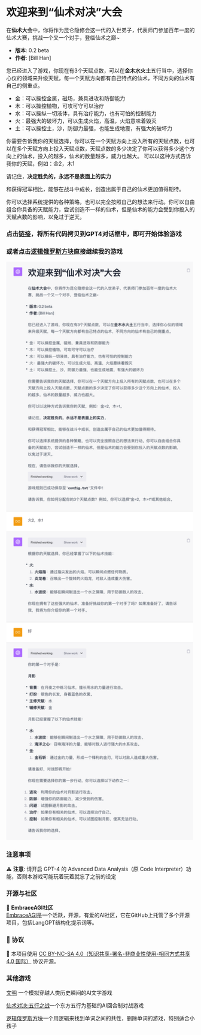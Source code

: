 # 欢迎来到“仙术对决”大会

在**仙术大会**中，你将作为昆仑隐修会这一代的入世弟子，代表师门参加百年一度的仙术大赛，挑战一个又一个对手，登临仙术之巅~
- **版本**: 0.2 beta
- **作者**: [Bill Han]

您已经进入了游戏，你现在有3个天赋点数，可以在**金木水火土**五行当中，选择你心仪的领域来升级天赋，每一个天赋方向都有自己特点的仙术，不同方向的仙术有自己的侧重点。
* 金：可以操控金属，磁场，兼具进攻和防御能力
* 木：可以操控植物，可攻可守可以治疗
* 水：可以操纵一切液体，具有治疗能力，也有可怕的控制能力
* 火：最强大的破坏力，可以生成火焰，高温，火焰意味着毁灭
* 土：可以操控土，沙，防御力最强，也能生成地震，有强大的破坏力
  
你需要告诉我你的天赋选择，你可以在一个天赋方向上投入所有的天赋点数，也可以在多个天赋方向上投入天赋点数，天赋点数的多少决定了你可以获得多少这个方向上的仙术，投入的越多，仙术的数量越多，威力也越大。
可以以这种方式告诉我你的天赋，例如：金2，木1

请记住，**决定胜负的，永远不是表面上的实力**

和获得冠军相比，能够在战斗中成长，创造出属于自己的仙术更加值得期待。

你可以选择系统提供的各种策略，也可以完全按照自己的想法来行动。你可以自由组合你具备的天赋能力，尝试创造不一样的仙术，但是仙术的能力会受到你投入的天赋点数的影响，以免过于逆天。

### 点击[链接](the-five-elements.txt)，将所有代码拷贝到GPT4对话框中，即可开始体验游戏
### 或者点击[逻辑俄罗斯方块](https://chat.openai.com/share/8d6fa55a-0375-48c6-b612-9842a8586aff)直接继续我的游戏

<img src="./screencapture.png" width="500">


### 注意事项
⚠️ **注意**: 请开启 GPT-4 的 Advanced Data Analysis（原 Code Interpreter）功能，否则本游戏可能玩着玩着就忘了之前的设定

### 开源与社区

🌟 **EmbraceAGI社区**  
[EmbraceAGI](https://github.com/EmbraceAGI)是一个活跃，开源，有爱的AI社区，它在GitHub上托管了多个开源项目，包括LangGPT结构化提示词等。

### 📜 协议

🔗 本项目使用 [CC BY-NC-SA 4.0（知识共享-署名-非商业性使用-相同方式共享 4.0 国际）](https://creativecommons.org/licenses/by-nc-sa/4.0/deed.zh) 协议开源。

### 其他游戏
[文明](https://github.com/bingler1978/civilization) 一个模拟穿越人类历史瞬间的AI文字游戏

[仙术对决:五行之战](https://github.com/bingler1978/the-five-elements)一个东方五行为基础的AI回合制对战游戏

[逻辑俄罗斯方块](https://github.com/bingler1978/Logical-tetris)一个用逻辑来找到单词之间的共性，删除单词的游戏，特别适合小孩子
